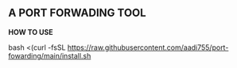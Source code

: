 ## A PORT FORWADING TOOL 
**HOW TO USE**

bash <(curl -fsSL https://raw.githubusercontent.com/aadi755/port-fowarding/main/install.sh
